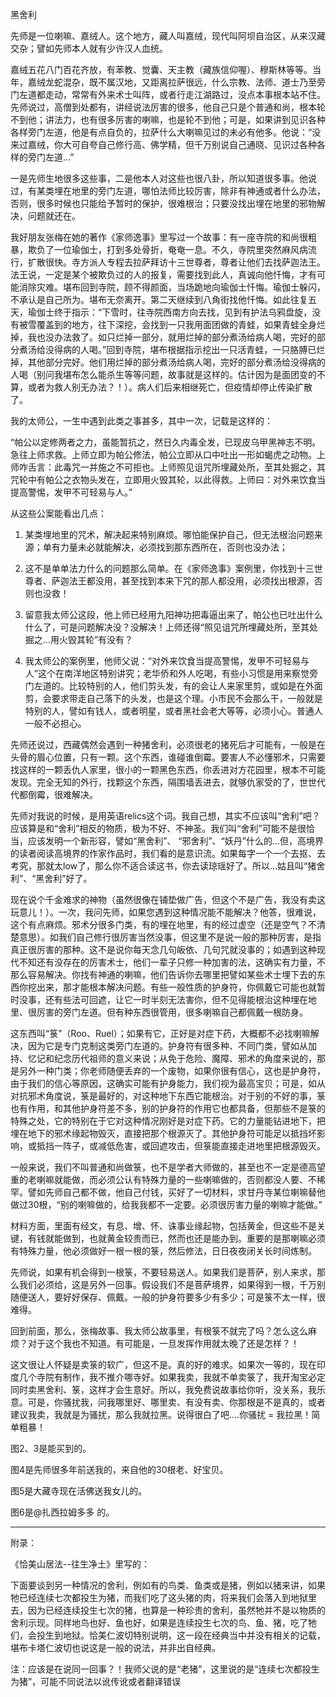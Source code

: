 黑舍利

先师是一位喇嘛、嘉绒人。这个地方，藏人叫嘉绒，现代叫阿坝自治区，从来汉藏交杂；譬如先师本人就有少许汉人血统。

嘉绒五花八门百花齐放，有苯教、觉囊、天主教（藏族信仰喔）、穆斯林等等。当年，嘉绒龙蛇混杂，既不属汉地，又距离拉萨很远，什么宗教、法师、道士乃至旁门左道都走动，常常有外来术士叫阵，或者行走江湖路过，没点本事根本站不住。先师说过，高僧到处都有，讲经说法厉害的很多，他自己只是个普通和尚，根本轮不到他；讲法力，也有很多厉害的喇嘛，也是轮不到他；可是，如果讲到见识各种各样旁门左道，他是有点自负的，拉萨什么大喇嘛见过的未必有他多。他说：“没来过嘉绒，你大可自夸自己修行高、佛学精，但千万别说自己通晓、见识过各种各样的旁门左道...”

一是先师生地很多这些事，二是他本人对这些也很八卦，所以知道很多事。他说过，有某类埋在地里的旁门左道，哪怕法师比较厉害，除非有神通或者什么办法，否则，很多时候也只能给予暂时的保护，很难根治；只要没找出埋在地里的邪物解决，问题就还在。

我好朋友张梅在她的著作《家师逸事》里写过一个故事：有一座寺院的和尚很粗暴，欺负了一位瑜伽士，打到多处骨折，奄奄一息。不久，寺院里突然麻风病流行，扩散很快。寺方派人专程去拉萨拜访十三世尊者，尊者让他们去找萨迦法王。法王说，一定是某个被欺负过的人的报复，需要找到此人，真诚向他忏悔，才有可能消除灾难。堪布回到寺院，顾不得颜面，当场跪地向瑜伽士忏悔。瑜伽士躲闪，不承认是自己所为。堪布无奈离开。第二天继续到八角街找他忏悔。如此往复五天，瑜伽士终于指示：“下雪时，往寺院西南方向去找，见到有护法乌鸦盘旋，没有被雪覆盖到的地方，往下深挖，会找到一只我用面团做的青蛙，如果青蛙全身烂掉，我也没办法救了。如只烂掉一部分，就用烂掉的部分煮汤给病人喝，完好的部分煮汤给没得病的人喝。”回到寺院，堪布根据指示挖出一只活青蛙，一只胳膊已烂掉，其他部分完好。他们用烂掉的部分煮汤给病人喝，完好的部分煮汤给没得病的人喝（别问我堪布怎么能杀生等等问题，故事就是这样的。估计因为是面团变的不算，或者为救人别无办法？！）。病人们后来相继死亡，但疫情却停止传染扩散了。

我的太师公，一生中遇到此类之事甚多，其中一次，记载是这样的：

“帕公以定修两者之力，虽能暂抗之，然日久内毒全发，已现皮乌甲黑神志不明。急往上师求救。上师立即为帕公修法，帕公立即从口中吐出一形如蝎虎之动物。上师咋舌言：此毒咒一并施之不可拒也。上师照见诅咒所埋藏处所，至其处掘之，其咒轮中有帕公之衣物头发在，立即用火毁其轮，以此得救。上师曰：对外来饮食当提高警惕，发甲不可轻易与人。”

从这些公案能看出几点：

1. 某类埋地里的咒术，解决起来特别麻烦。哪怕能保护自己，但无法根治问题来源；单有力量未必就能解决，必须找到那东西所在，否则也没办法；

2. 这不是单单法力什么的问题那么简单。在《家师逸事》案例里，你找到十三世尊者、萨迦法王都没用，甚至找到本来下咒的那人都没用，必须找出根源，否则也没救！

3. 留意我太师公这段，他上师已经用九阳神功把毒逼出来了，帕公也已吐出什么什么了，可是问题解决没？没解决！上师还得“照见诅咒所埋藏处所，至其处掘之...用火毁其轮”有没有？

4. 我太师公的案例里，他师父说：“对外来饮食当提高警惕，发甲不可轻易与人”这个在南洋地区特别讲究；老华侨和外人吃喝，有些小习惯是用来察觉旁门左道的。比较特别的人，他们剪头发，有的会让人来家里剪，或如是在外面剪，会要求带走自己落下的头发，也是这个理。小市民不会那么干，一般就是特别的人，譬如有钱人，或者明星，或者黑社会老大等等，必须小心。普通人一般不必担心。

先师还说过，西藏偶然会遇到一种猪舍利，必须很老的猪死后才可能有，一般是在头骨的眉心位置，只有一颗。这个东西，谁碰谁倒霉。要害人不必懂邪术，只需要找这样的一颗丢仇人家里，很小的一颗黑色东西，你丢进对方花园里，根本不可能发现。完全无知的外行，找颗这个东西，隔围墙丢进去，就够仇家受的了，世世代代都倒霉，很难解决。

先师对我说的时候，是用英语relics这个词。我自己想，其实不应该叫“舍利”吧？应该算是和“舍利”相反的物质，极为不好、不神圣。我们叫“舍利”可能不是很恰当，应该发明一个新形容，譬如“黑舍利”、 “邪舍利”、“妖丹”什么的...但，高境界的读者阅读高境界的作家作品时，我们看的是意识流。如果每字一个一个去抠、去考究，那就太low了，那么你不适合读这书，你去读琼瑶好了。所以…姑且叫“猪舍利”、“黑舍利”好了。

现在说个千金难求的神物（虽然很像在铺垫做广告，但这个不是广告，我没有卖这玩意儿！）。一次，我问先师，如果您遇到这种情况能不能解决？他答，很难说，这个有点麻烦。邪术分很多门类，有的埋在地里，有的经过虚空（还是空气？不清楚意思）。如我们自己修行很厉害当然没事，但这里不是说一般的那种厉害，是指真正很厉害的那种。这不是说你每天念几句皈依、几句咒就没事的；如遇到这种现代不知还有没存在的厉害术士，他们一辈子只修一种加害的法，这确实有力量，不那么容易解决。你找有神通的喇嘛，他们告诉你去哪里把譬如某些术士埋下去的东西你挖出来，那才能根本解决问题。有些一般性质的护身符，你佩戴它可能也就暂时没事，还有些法可回遮，让它一时半刻无法害你，但不见得能根治这种埋在地里、很厉害的旁门左道。但有种东西很管用，很多喇嘛自己都佩戴一根防身。

这东西叫“箓”（Roo、Ruel）；如果有它，正好是对症下药，大概都不必找喇嘛解决，因为它是专门克制这类旁门左道的。护身符有很多种、不同门类，譬如从加持、忆记和纪念历代祖师的意义来说；从免于危险、魔障、邪术的角度来说的，那是另外一种门类；你老师随便丢弃的一个废物，如果你很有信心，这也是护身符，由于我们的信心等原因，这确实可能有护身能力，我们视为最高宝贝；可是，如从对抗邪术角度说，箓是最好的，对这种地下东西它能根治。对于别的不好的事，箓也有作用，和其他护身符差不多，别的护身符的作用它也都具备，但那些不是箓的特殊之处，它的特别在于它对这种情况刚好是对症下药。它的力量能钻进地下，把埋在地下的邪术缘起物毁灭，直接把那个根源灭了。其他护身符可能足以抵挡坏影响，或抵挡一阵子，或减低危害，或回遮攻击，但箓能直接走进地里把根源毁灭。

一般来说，我们不叫普通和尚做箓，也不是学者大师做的，甚至也不一定是德高望重的老喇嘛就能做，而必须公认有特殊力量的一些喇嘛做的，否则都没人要、不稀罕。譬如先师自己都不做，他自己付钱，买好了一切材料，求甘丹寺某位喇嘛替他做过30根，“别的喇嘛做的，给我我都不一定要。必须很厉害力量的喇嘛才能做。”

材料方面，里面有经文，有息、增、怀、诛事业缘起物，包括黄金，但这些不是关键，有钱就能做到，也就黄金较贵而已，然而也还是能办到。重要的是那喇嘛必须有特殊力量，他必须做好一根一根的箓，然后修法，日日夜夜闭关长时间炼制。

先师说，如果有机会得到一根箓，不要轻易送人。如果我们是菩萨，别人来求，那么我们必须给，这是另外一回事。假设我们不是菩萨境界，如果得到一根，千万别随便送人，要好好保存、佩戴。一般的护身符要多少有多少；可是箓不太一样，很难得。

回到前面，那么，张梅故事、我太师公故事里，有根箓不就完了吗？怎么这么麻烦？对于这个我也不知道。有可能是，一旦发挥作用就太晚了还是怎样？！

这文很让人怀疑是卖箓的软广，但这不是。真的好的难求。如果次一等的，现在印度几个寺院有制作，我不推介哪寺好。如果我卖，我就不单卖箓了，我开淘宝必定同时卖黑舍利、箓，这样才会生意好。所以，我免费说故事给你听，没关系，我乐意。可是，你骚扰我，问我哪里好、哪里卖、有没有卖、你那根是不是真的，或者建议我卖，我就是为骚扰，那么我就拉黑。说得很白了吧....你骚扰 = 我拉黑！简单粗暴！

图2、3是能买到的。

图4是先师很多年前送我的，来自他的30根老、好宝贝。

图5是大藏寺现在活佛送我女儿的。

图6是@扎西拉姆多多 的。

-------------------

附录：

《恰美山居法--往生净土》里写的：

下面要谈到另一种情况的舍利，例如有的鸟类、鱼类或是猪，例如以猪来讲，如果牠已经连续七次都投生为猪，而我们吃了这头猪的肉，将来我们会落入到地狱里去，因为已经连续投生七次的猪，也算是一种珍贵的舍利，虽然牠并不是以物质的舍利示现。同样地鸟也好、鱼也好，如果是连续投生七次的鸟、鱼、猪，吃了牠们，会投生到地狱。恰美仁波切特别说明，这一段在经典当中并没有相关的记载，堪布卡塔仁波切也说这是一般的说法，并非出自经典。

注：应该是在说同一回事？！我师父说的是“老猪”，这里说的是“连续七次都投生为猪”，可能不同说法以讹传讹或者翻译错误
